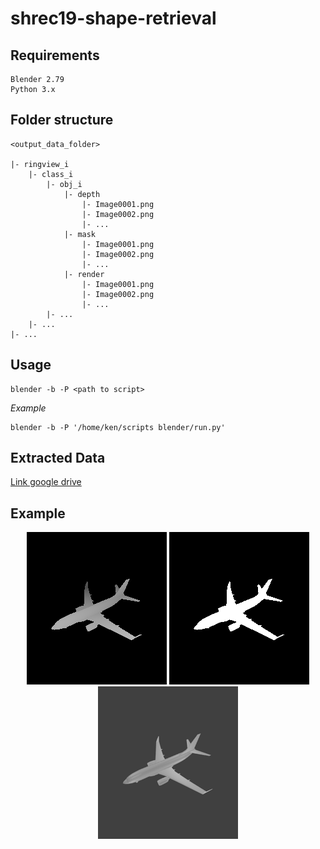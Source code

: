 # shrec19-shape-retrieval
## Requirements
 

```
Blender 2.79
Python 3.x
```
## Folder structure

```
<output_data_folder>

|- ringview_i
	|- class_i
		|- obj_i			
			|- depth
				|- Image0001.png
				|- Image0002.png
				|- ...
			|- mask
				|- Image0001.png
				|- Image0002.png
				|- ...
			|- render
				|- Image0001.png
				|- Image0002.png
				|- ...
		|- ...
	|- ...
|- ...
```

## Usage
```
blender -b -P <path to script>
```
*Example*
```
blender -b -P '/home/ken/scripts blender/run.py'
```
## Extracted Data
[Link google drive](https://drive.google.com/drive/folders/1-JIGt7aIjtBkBxnA2kHeXaSDpMEhuno5?usp=sharing)

## Example 
<p align="center">
  <img src="example/data/output/ring0/0/plane/depth/Image0001.png">
  <img src="example/data/output/ring0/0/plane/mask/Image0001.png">
  <img src="example/data/output/ring0/0/plane/render/Image0001.png">
</p>

